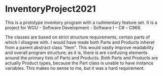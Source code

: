 # InventoryProject2021
This is a prototype inventory program with a rudimentary feature set. It is a project for WGU - Software Development - Software I – C# – C968.

The classes are based on strict structure requirements, certain parts of which I disagree with. I would have made both Parts and Products inheret from a parent abstract class "Item". This would vastly improve readability and overall program structure; as it is, there is are confusing elements around the primary lists of Parts and Products. Both Parts and Products are actually Product types, because the Part class is unable to have instance variables. This makes no sense to me, but it was a hard requirement.
